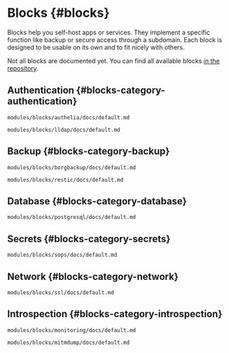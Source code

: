 <!-- Read these docs at https://shb.skarabox.com -->
# Blocks {#blocks}

Blocks help you self-host apps or services. They implement a specific function like backup or secure
access through a subdomain. Each block is designed to be usable on its own and to fit nicely with
others.

Not all blocks are documented yet.
You can find all available blocks [in the repository](@REPO@/modules/blocks).

## Authentication {#blocks-category-authentication}

```{=include=} chapters html:into-file=//blocks-authelia.html
modules/blocks/authelia/docs/default.md
```

```{=include=} chapters html:into-file=//blocks-lldap.html
modules/blocks/lldap/docs/default.md
```

## Backup {#blocks-category-backup}

```{=include=} chapters html:into-file=//blocks-borgbackup.html
modules/blocks/borgbackup/docs/default.md
```

```{=include=} chapters html:into-file=//blocks-restic.html
modules/blocks/restic/docs/default.md
```

## Database {#blocks-category-database}

```{=include=} chapters html:into-file=//blocks-postgresql.html
modules/blocks/postgresql/docs/default.md
```

## Secrets {#blocks-category-secrets}

```{=include=} chapters html:into-file=//blocks-sops.html
modules/blocks/sops/docs/default.md
```

## Network {#blocks-category-network}

```{=include=} chapters html:into-file=//blocks-ssl.html
modules/blocks/ssl/docs/default.md
```

## Introspection {#blocks-category-introspection}

```{=include=} chapters html:into-file=//blocks-monitoring.html
modules/blocks/monitoring/docs/default.md
```

```{=include=} chapters html:into-file=//blocks-mitmdump.html
modules/blocks/mitmdump/docs/default.md
```
